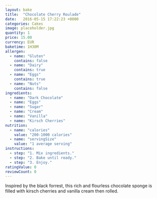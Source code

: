 ```yaml
---
layout: bake
title:  "Chocolate Cherry Roulade"
date:   2016-05-15 17:22:23 +0000
categories: Cakes
image: placeholder.jpg
quantity: 1
price: 15.00
currency: EUR
baketime: 1H30M
allergen:
  - name: "Gluten"
    contains: false
  - name: "Dairy"
    contains: true
  - name: "Eggs"
    contains: true
  - name: "Nuts"
    contains: false
ingredients:
  - name: "Dark Chocolate"
  - name: "Eggs"
  - name: "Sugar"
  - name: "Cream"
  - name: "Vanilla"
  - name: "Kirsch Cherries"
nutrition:
  - name: "calories"
    value: "200-1000 calories"
  - name: "servingSize"
    value: "1 average serving"
instructions:
  - step: "1. Mix ingredients."
  - step: "2. Bake until ready."
  - step: "3. Enjoy."
ratingValue: 0
reviewCount: 0
---
```

Inspired by the black forrest, this rich and flourless chocolate sponge is filled with kirsch cherries and vanilla cream then rolled.
